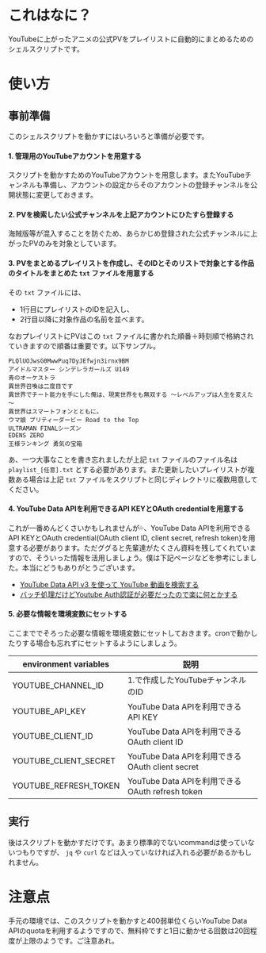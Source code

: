 # これはなに？

YouTubeに上がったアニメの公式PVをプレイリストに自動的にまとめるためのシェルスクリプトです。

# 使い方

## 事前準備

このシェルスクリプトを動かすにはいろいろと準備が必要です。

#### 1. 管理用のYouTubeアカウントを用意する

スクリプトを動かすためのYouTubeアカウントを用意します。またYouTubeチャンネルも準備し、アカウントの設定からそのアカウントの登録チャンネルを公開状態に変更しておきます。

#### 2. PVを検索したい公式チャンネルを上記アカウントにひたすら登録する

海賊版等が混入することを防ぐため、あらかじめ登録された公式チャンネルに上がったPVのみを対象としています。

#### 3. PVをまとめるプレイリストを作成し、そのIDとそのリストで対象とする作品のタイトルをまとめた `txt` ファイルを用意する

その `txt` ファイルには、

* 1行目にプレイリストのIDを記入し、
* 2行目以降に対象作品の名前を並べます。

なおプレイリストにPVはこの `txt` ファイルに書かれた順番＋時刻順で格納されていきますので順番は重要です。以下サンプル。

```
PLQlUOJwsG0MwwPuq7DyJEfwjn3irnx9BM
アイドルマスター シンデレラガールズ U149
青のオーケストラ
異世界召喚は二度目です
異世界でチート能力を手にした俺は、現実世界をも無双する ～レベルアップは人生を変えた～
異世界はスマートフォンとともに。
ウマ娘 プリティーダービー Road to the Top
ULTRAMAN FINALシーズン
EDENS ZERO
王様ランキング 勇気の宝箱
```

あ、一つ大事なことを書き忘れましたが上記 `txt` ファイルのファイル名は `playlist_[任意].txt` とする必要があります。また更新したいプレイリストが複数ある場合は上記 `txt` ファイルをスクリプトと同じディレクトリに複数用意してください。

#### 4. YouTube Data APIを利用できるAPI KEYとOAuth credentialを用意する

これが一番めんどくさいかもしれませんが💦、YouTube Data APIを利用できるAPI KEYとOAuth credential(OAuth client ID, client secret, refresh token)を用意する必要があります。ただググると先輩達がたくさん資料を残してくれていますので、そういった情報を活用しましょう。僕は下記ページなどを参考にしました。本当にどうもありがとうございます。

* [YouTube Data API v3 を使って YouTube 動画を検索する](https://qiita.com/koki_develop/items/4cd7de3898dae2c33f20)
* [バッチ処理だけどYoutube Auth認証が必要だったので楽に何とかする](https://qiita.com/abeyuya/items/1739e15e73e4565186bb)

#### 5. 必要な情報を環境変数にセットする

ここまででそろった必要な情報を環境変数にセットしておきます。cronで動かしたりする場合も忘れずにセットするようにしましょう。

| environment variables | 説明 |
| ------------- | ------------ |
| YOUTUBE_CHANNEL_ID | 1.で作成したYouTubeチャンネルのID |
| YOUTUBE_API_KEY | YouTube Data APIを利用できるAPI KEY |
| YOUTUBE_CLIENT_ID | YouTube Data APIを利用できるOAuth client ID |
| YOUTUBE_CLIENT_SECRET | YouTube Data APIを利用できるOAuth client secret |
| YOUTUBE_REFRESH_TOKEN | YouTube Data APIを利用できるOAuth refresh token |

## 実行

後はスクリプトを動かすだけです。あまり標準的でないcommandは使っていないつもりですが、 `jq` や `curl` などは入っていなければ入れる必要があるかもしれません。

# 注意点

手元の環境では、このスクリプトを動かすと400弱単位くらいYouTube Data APIのquotaを利用するようですので、無料枠ですと1日に動かせる回数は20回程度が上限のようです。ご注意あれ。
